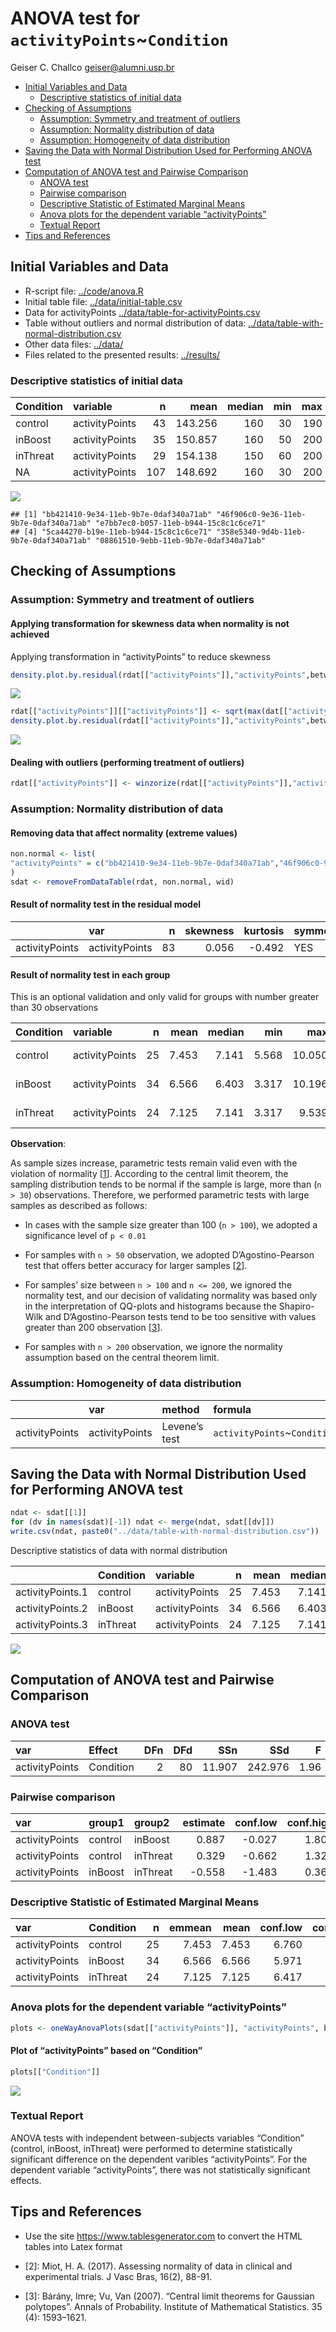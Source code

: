 ANOVA test for `activityPoints`\~`Condition`
================
Geiser C. Challco <geiser@alumni.usp.br>

-   [Initial Variables and Data](#initial-variables-and-data)
    -   [Descriptive statistics of initial
        data](#descriptive-statistics-of-initial-data)
-   [Checking of Assumptions](#checking-of-assumptions)
    -   [Assumption: Symmetry and treatment of
        outliers](#assumption-symmetry-and-treatment-of-outliers)
    -   [Assumption: Normality distribution of
        data](#assumption-normality-distribution-of-data)
    -   [Assumption: Homogeneity of data
        distribution](#assumption-homogeneity-of-data-distribution)
-   [Saving the Data with Normal Distribution Used for Performing ANOVA
    test](#saving-the-data-with-normal-distribution-used-for-performing-anova-test)
-   [Computation of ANOVA test and Pairwise
    Comparison](#computation-of-anova-test-and-pairwise-comparison)
    -   [ANOVA test](#anova-test)
    -   [Pairwise comparison](#pairwise-comparison)
    -   [Descriptive Statistic of Estimated Marginal
        Means](#descriptive-statistic-of-estimated-marginal-means)
    -   [Anova plots for the dependent variable
        “activityPoints”](#anova-plots-for-the-dependent-variable-activitypoints)
    -   [Textual Report](#textual-report)
-   [Tips and References](#tips-and-references)

## Initial Variables and Data

-   R-script file: [../code/anova.R](../code/anova.R)
-   Initial table file:
    [../data/initial-table.csv](../data/initial-table.csv)
-   Data for activityPoints
    [../data/table-for-activityPoints.csv](../data/table-for-activityPoints.csv)
-   Table without outliers and normal distribution of data:
    [../data/table-with-normal-distribution.csv](../data/table-with-normal-distribution.csv)
-   Other data files: [../data/](../data/)
-   Files related to the presented results: [../results/](../results/)

### Descriptive statistics of initial data

| Condition | variable       |   n |    mean | median | min | max |     sd |    se |     ci | iqr | symmetry | skewness | kurtosis |
|:----------|:---------------|----:|--------:|-------:|----:|----:|-------:|------:|-------:|----:|:---------|---------:|---------:|
| control   | activityPoints |  43 | 143.256 |    160 |  30 | 190 | 39.804 | 6.070 | 12.250 |  40 | NO       |   -1.514 |    1.576 |
| inBoost   | activityPoints |  35 | 150.857 |    160 |  50 | 200 | 33.727 | 5.701 | 11.585 |  40 | NO       |   -0.970 |    0.448 |
| inThreat  | activityPoints |  29 | 154.138 |    150 |  60 | 200 | 30.533 | 5.670 | 11.614 |  40 | NO       |   -0.751 |    1.096 |
| NA        | activityPoints | 107 | 148.692 |    160 |  30 | 200 | 35.504 | 3.432 |  6.805 |  30 | NO       |   -1.344 |    1.913 |

![](anova_files/figure-gfm/unnamed-chunk-5-1.png)<!-- -->

    ## [1] "bb421410-9e34-11eb-9b7e-0daf340a71ab" "46f906c0-9e36-11eb-9b7e-0daf340a71ab" "e7bb7ec0-b057-11eb-b944-15c8c1c6ce71"
    ## [4] "5ca44270-b19e-11eb-b944-15c8c1c6ce71" "358e5340-9d4b-11eb-9b7e-0daf340a71ab" "08861510-9ebb-11eb-9b7e-0daf340a71ab"

## Checking of Assumptions

### Assumption: Symmetry and treatment of outliers

#### Applying transformation for skewness data when normality is not achieved

Applying transformation in “activityPoints” to reduce skewness

``` r
density.plot.by.residual(rdat[["activityPoints"]],"activityPoints",between)
```

![](anova_files/figure-gfm/unnamed-chunk-6-1.png)<!-- -->

``` r
rdat[["activityPoints"]][["activityPoints"]] <- sqrt(max(dat[["activityPoints"]][["activityPoints"]]+1) - dat[["activityPoints"]][["activityPoints"]])
density.plot.by.residual(rdat[["activityPoints"]],"activityPoints",between)
```

![](anova_files/figure-gfm/unnamed-chunk-6-2.png)<!-- -->

#### Dealing with outliers (performing treatment of outliers)

``` r
rdat[["activityPoints"]] <- winzorize(rdat[["activityPoints"]],"activityPoints", c("Condition"))
```

### Assumption: Normality distribution of data

#### Removing data that affect normality (extreme values)

``` r
non.normal <- list(
"activityPoints" = c("bb421410-9e34-11eb-9b7e-0daf340a71ab","46f906c0-9e36-11eb-9b7e-0daf340a71ab","a4947eb0-a456-11eb-8cbb-599e427a3fce","eb7bfbc0-a79c-11eb-8cbb-599e427a3fce","d7506eb0-a81e-11eb-8cbb-599e427a3fce","a9467110-a853-11eb-8cbb-599e427a3fce","e7bb7ec0-b057-11eb-b944-15c8c1c6ce71","5ca44270-b19e-11eb-b944-15c8c1c6ce71","16027280-b1dd-11eb-b944-15c8c1c6ce71","8eba26c0-b1ea-11eb-b944-15c8c1c6ce71","108b6210-b649-11eb-ad27-3593da35795f","b86c5a00-c0be-11eb-93e6-43229aa359ae","b7ecef30-dbf9-11eb-916d-ef9a5fc9a834","890928c0-df62-11eb-bf23-972ef7bdc96c","2145a1e0-df63-11eb-bf23-972ef7bdc96c","d9957860-df63-11eb-bf23-972ef7bdc96c","b42f8980-efb7-11eb-991d-7bf2f9a6c3b9","9d1ee580-f6ea-11eb-991d-7bf2f9a6c3b9","169a9c00-9e22-11eb-9b7e-0daf340a71ab","9186bb20-a47f-11eb-8cbb-599e427a3fce","d7a07110-df61-11eb-bf23-972ef7bdc96c","67a97540-df62-11eb-bf23-972ef7bdc96c","7cc13d00-df62-11eb-bf23-972ef7bdc96c","412915a0-df63-11eb-bf23-972ef7bdc96c")
)
sdat <- removeFromDataTable(rdat, non.normal, wid)
```

#### Result of normality test in the residual model

|                | var            |   n | skewness | kurtosis | symmetry | statistic | method     |     p | p.signif | normality |
|:---------------|:---------------|----:|---------:|---------:|:---------|----------:|:-----------|------:|:---------|:----------|
| activityPoints | activityPoints |  83 |    0.056 |   -0.492 | YES      |      0.57 | D’Agostino | 0.752 | ns       | YES       |

#### Result of normality test in each group

This is an optional validation and only valid for groups with number
greater than 30 observations

| Condition | variable       |   n |  mean | median |   min |    max |    sd |    se |    ci |   iqr | normality | method       | statistic |     p | p.signif |
|:----------|:---------------|----:|------:|-------:|------:|-------:|------:|------:|------:|------:|:----------|:-------------|----------:|------:|:---------|
| control   | activityPoints |  25 | 7.453 |  7.141 | 5.568 | 10.050 | 1.387 | 0.277 | 0.572 | 2.023 | YES       | Shapiro-Wilk |     0.930 | 0.088 | ns       |
| inBoost   | activityPoints |  34 | 6.566 |  6.403 | 3.317 | 10.196 | 2.067 | 0.355 | 0.721 | 2.704 | YES       | Shapiro-Wilk |     0.941 | 0.064 | ns       |
| inThreat  | activityPoints |  24 | 7.125 |  7.141 | 3.317 |  9.539 | 1.557 | 0.318 | 0.658 | 1.407 | YES       | Shapiro-Wilk |     0.924 | 0.073 | ns       |

**Observation**:

As sample sizes increase, parametric tests remain valid even with the
violation of normality \[[1](#references)\]. According to the central
limit theorem, the sampling distribution tends to be normal if the
sample is large, more than (`n > 30`) observations. Therefore, we
performed parametric tests with large samples as described as follows:

-   In cases with the sample size greater than 100 (`n > 100`), we
    adopted a significance level of `p < 0.01`

-   For samples with `n > 50` observation, we adopted D’Agostino-Pearson
    test that offers better accuracy for larger samples
    \[[2](#references)\].

-   For samples’ size between `n > 100` and `n <= 200`, we ignored the
    normality test, and our decision of validating normality was based
    only in the interpretation of QQ-plots and histograms because the
    Shapiro-Wilk and D’Agostino-Pearson tests tend to be too sensitive
    with values greater than 200 observation \[[3](#references)\].

-   For samples with `n > 200` observation, we ignore the normality
    assumption based on the central theorem limit.

### Assumption: Homogeneity of data distribution

|                | var            | method        | formula                       |   n | df1 | df2 | statistic |     p | p.signif |
|:---------------|:---------------|:--------------|:------------------------------|----:|----:|----:|----------:|------:|:---------|
| activityPoints | activityPoints | Levene’s test | `activityPoints`\~`Condition` |  83 |   2 |  80 |     1.906 | 0.155 | ns       |

## Saving the Data with Normal Distribution Used for Performing ANOVA test

``` r
ndat <- sdat[[1]]
for (dv in names(sdat)[-1]) ndat <- merge(ndat, sdat[[dv]])
write.csv(ndat, paste0("../data/table-with-normal-distribution.csv"))
```

Descriptive statistics of data with normal distribution

|                  | Condition | variable       |   n |  mean | median |   min |    max |    sd |    se |    ci |   iqr |
|:-----------------|:----------|:---------------|----:|------:|-------:|------:|-------:|------:|------:|------:|------:|
| activityPoints.1 | control   | activityPoints |  25 | 7.453 |  7.141 | 5.568 | 10.050 | 1.387 | 0.277 | 0.572 | 2.023 |
| activityPoints.2 | inBoost   | activityPoints |  34 | 6.566 |  6.403 | 3.317 | 10.196 | 2.067 | 0.355 | 0.721 | 2.704 |
| activityPoints.3 | inThreat  | activityPoints |  24 | 7.125 |  7.141 | 3.317 |  9.539 | 1.557 | 0.318 | 0.658 | 1.407 |

![](anova_files/figure-gfm/unnamed-chunk-18-1.png)<!-- -->

## Computation of ANOVA test and Pairwise Comparison

### ANOVA test

| var            | Effect    | DFn | DFd |    SSn |     SSd |    F |     p |   ges | p.signif |
|:---------------|:----------|----:|----:|-------:|--------:|-----:|------:|------:|:---------|
| activityPoints | Condition |   2 |  80 | 11.907 | 242.976 | 1.96 | 0.148 | 0.047 | ns       |

### Pairwise comparison

| var            | group1  | group2   | estimate | conf.low | conf.high |    se | statistic |     p | p.adj | p.adj.signif |
|:---------------|:--------|:---------|---------:|---------:|----------:|------:|----------:|------:|------:|:-------------|
| activityPoints | control | inBoost  |    0.887 |   -0.027 |     1.801 | 0.459 |     1.932 | 0.057 | 0.171 | ns           |
| activityPoints | control | inThreat |    0.329 |   -0.662 |     1.320 | 0.498 |     0.660 | 0.511 | 1.000 | ns           |
| activityPoints | inBoost | inThreat |   -0.558 |   -1.483 |     0.366 | 0.465 |    -1.202 | 0.233 | 0.699 | ns           |

### Descriptive Statistic of Estimated Marginal Means

| var            | Condition |   n | emmean |  mean | conf.low | conf.high |    sd | sd.emms | se.emms |
|:---------------|:----------|----:|-------:|------:|---------:|----------:|------:|--------:|--------:|
| activityPoints | control   |  25 |  7.453 | 7.453 |    6.760 |     8.147 | 1.387 |   1.743 |   0.349 |
| activityPoints | inBoost   |  34 |  6.566 | 6.566 |    5.971 |     7.161 | 2.067 |   1.743 |   0.299 |
| activityPoints | inThreat  |  24 |  7.125 | 7.125 |    6.417 |     7.832 | 1.557 |   1.743 |   0.356 |

### Anova plots for the dependent variable “activityPoints”

``` r
plots <- oneWayAnovaPlots(sdat[["activityPoints"]], "activityPoints", between, aov[["activityPoints"]], pwc[["activityPoints"]], c("jitter"), font.label.size=14, step.increase=0.25)
```

#### Plot of “activityPoints” based on “Condition”

``` r
plots[["Condition"]]
```

![](anova_files/figure-gfm/unnamed-chunk-26-1.png)<!-- -->

### Textual Report

ANOVA tests with independent between-subjects variables “Condition”
(control, inBoost, inThreat) were performed to determine statistically
significant difference on the dependent varibles “activityPoints”. For
the dependent variable “activityPoints”, there was not statistically
significant effects.

## Tips and References

-   Use the site <https://www.tablesgenerator.com> to convert the HTML
    tables into Latex format

-   \[2\]: Miot, H. A. (2017). Assessing normality of data in clinical
    and experimental trials. J Vasc Bras, 16(2), 88-91.

-   \[3\]: Bárány, Imre; Vu, Van (2007). “Central limit theorems for
    Gaussian polytopes”. Annals of Probability. Institute of
    Mathematical Statistics. 35 (4): 1593–1621.